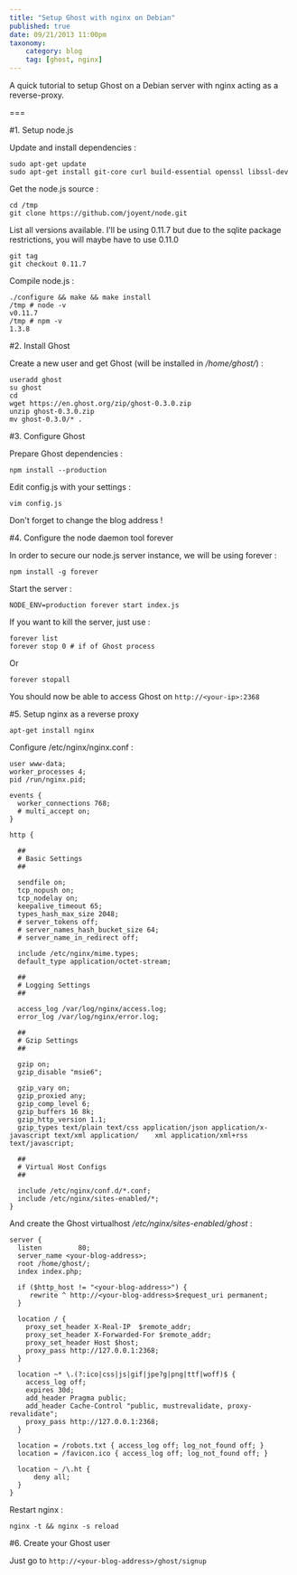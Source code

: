 ```yaml
---
title: "Setup Ghost with nginx on Debian"
published: true
date: 09/21/2013 11:00pm
taxonomy:
    category: blog
    tag: [ghost, nginx]
---
```


A quick tutorial to setup Ghost on a Debian server with nginx acting as a reverse-proxy.

===

#1. Setup node.js

Update and install dependencies :

    sudo apt-get update
    sudo apt-get install git-core curl build-essential openssl libssl-dev
  

Get the node.js source :

    cd /tmp
    git clone https://github.com/joyent/node.git

List all versions available. I'll be using 0.11.7 but due to the sqlite package restrictions, you will maybe have to use 0.11.0

    git tag
    git checkout 0.11.7
    
Compile node.js :

    ./configure && make && make install
    /tmp # node -v
    v0.11.7
    /tmp # npm -v
    1.3.8

#2. Install Ghost

Create a new user and get Ghost (will be installed in */home/ghost/*) :

    useradd ghost
    su ghost
    cd
    wget https://en.ghost.org/zip/ghost-0.3.0.zip
    unzip ghost-0.3.0.zip
    mv ghost-0.3.0/* .

#3. Configure Ghost

Prepare Ghost dependencies :

    npm install --production
  
Edit config.js with your settings :

    vim config.js
  
Don't forget to change the blog address !

#4. Configure the node daemon tool forever

In order to secure our node.js server instance, we will be using forever :

    npm install -g forever
  
Start the server :

    NODE_ENV=production forever start index.js

If you want to kill the server, just use :

    forever list
    forever stop 0 # if of Ghost process
  
Or 

    forever stopall
  
You should now be able to access Ghost on `http://<your-ip>:2368`

#5. Setup nginx as a reverse proxy

    apt-get install nginx
  
Configure /etc/nginx/nginx.conf :

    user www-data;
    worker_processes 4;
    pid /run/nginx.pid;
    
    events {
      worker_connections 768;
      # multi_accept on;
    }
    
    http {
    
      ##
      # Basic Settings
      ##
    
      sendfile on;
      tcp_nopush on;
      tcp_nodelay on;
      keepalive_timeout 65;
      types_hash_max_size 2048;
      # server_tokens off;
      # server_names_hash_bucket_size 64;
      # server_name_in_redirect off;
    
      include /etc/nginx/mime.types;
      default_type application/octet-stream;
    
      ##
      # Logging Settings
      ##
    
      access_log /var/log/nginx/access.log;
      error_log /var/log/nginx/error.log;
    
      ##
      # Gzip Settings
      ##
    
      gzip on;
      gzip_disable "msie6";

      gzip_vary on;
      gzip_proxied any;
      gzip_comp_level 6;
      gzip_buffers 16 8k;
      gzip_http_version 1.1;
      gzip_types text/plain text/css application/json application/x-javascript text/xml application/    xml application/xml+rss text/javascript;

      ##
      # Virtual Host Configs
      ##

      include /etc/nginx/conf.d/*.conf;
      include /etc/nginx/sites-enabled/*;
    }
  
And create the Ghost virtualhost */etc/nginx/sites-enabled/ghost* :

    server {
      listen         80;
      server_name <your-blog-address>;
      root /home/ghost/;
      index index.php;

      if ($http_host != "<your-blog-address>") {
         rewrite ^ http://<your-blog-address>$request_uri permanent;
      }

      location / {
        proxy_set_header X-Real-IP  $remote_addr;
        proxy_set_header X-Forwarded-For $remote_addr;
        proxy_set_header Host $host;
        proxy_pass http://127.0.0.1:2368;
      }
     
      location ~* \.(?:ico|css|js|gif|jpe?g|png|ttf|woff)$ {
        access_log off;
        expires 30d;
        add_header Pragma public;
        add_header Cache-Control "public, mustrevalidate, proxy-revalidate";
        proxy_pass http://127.0.0.1:2368;
      }

      location = /robots.txt { access_log off; log_not_found off; }
      location = /favicon.ico { access_log off; log_not_found off; }

      location ~ /\.ht {
          deny all;
      }
    }

Restart nginx :

    nginx -t && nginx -s reload
  
#6. Create your Ghost user

Just go to `http://<your-blog-address>/ghost/signup`